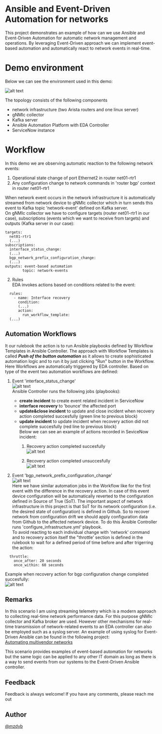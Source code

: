 # Ansible and Event-Driven Automation for networks
This project demonstrates an example of how can we use Ansible and Event-Driven Automation for automatic network management and operations. By leveraging Event-Driven approach we can implement event-based automation and automatically react to network events in real-time. 

# Demo environment
Below we can see the environment used in this demo:

![alt text](files/topo_itsm.png)


The topology consists of the following components
- network infrastructure (two Arista routers and one linux server)
- gNMIc collector
- Kafka server
- Ansible Automation Platform with EDA Controller
- ServiceNow instance

# Workflow
In this demo we are observing automatic reaction to the following network events:
1. Operational state change of port Ethernet2 in router net01-rtr1
2. Any configuration change to network commands in 'router bgp' context in router net01-rtr1

When network event occurs in the network infrastructure it is automatically streamed from network device to gNMIc collector which in turn sends this event to Kafka topic 'network-event' defined on Kafka server.  
On gNMIc collector we have to configure targets (router net01-rtr1 in our case), subscriptions (events which we want to receive from targets) and outputs (Kafka server in our case):
```
targets:
  net01-rtr1
  (...)
subscriptions:
  interface_status_change:
  (...)
  bgp_network_prefix_configuration_change:
  (...)
outputs: event-based automation
        topic: network-events
```

2. Rules  
EDA invokes actions based on conditions related to the event:
```
  rules:
    - name: Interface recovery
      condition: 
      (...)
      action:
        run_workflow_template:
  (...)
```
## Automation Workflows

It our rulebook the action is to run Ansible playbooks defined by Workflow Templates in Ansible Controller. The approach with Workflow Templates is called _**Push of the button automation**_ as it allows to create sophisticated automation logic and to run it by just clicking "Run" button in the Workflow. Here Workflows are automatically triggered by EDA controller. Based on type of the event two automation workflows are defined:  
1. Event 'interface_status_change'  
![alt text](files/interface_status_change_workflow.png)  
Ansible Controller runs the following jobs (playbooks):
   - **create incident** to create event related incident in ServiceNow
   - **interface recovery** to 'bounce' the affected port
   - **update&close incident** to update and close incident when recovery action completed succesfully (green line to previous block)
   - **update incident** to update incident when recovery action did not complete succesfully (red line to previous block)  
Below we can see an example of actions recorded in SeviceNow incident:
      1. Recovery action completed succesfully  
          ![alt text](files/int_recovery_succesfull.png)  

      2. Recovery action completed unsuccesfully  
          ![alt text](files/int_recovery_unsuccesfull.png)

      

2. Event 'bgp_network_prefix_configuration_change'  
![alt text](files/bgp_network_configuration_change_workflow.png)  
Here we have similar automation jobs in the Workflow like for the first event with the difference in the recovery action. In case of this event device configuration will be automatically reverted to the configuration defined in Source of True (SoT). The important aspect of network infrastructure in this project is that SoT for its network configuration (i.e. the desired state of configuration) is defined in Github. So to recover network from configuration drift we should apply configuration data from Github to the affected network device. To do this Ansible Controller runs 'configure_infrastructure.yml' playbook.  
To avoid reacting to each individual change with 'network' command and to recovery action itself the "throttle' section is defined in the rulebook to wait for a defined period of time before and after trigerring the action:
```
  throttle:
    once_after: 20 seconds
    once_within: 60 seconds
```   
  Example when recovery action for bgp configuration change completed succesfully:  
    ![alt text](files/bgp_recovery_succesfull.png)

## Remarks
In this scenario I am using streaming telemetry which is a modern approach to collecting real-time network performance data. For this purpose gNMIc collector and Kafka broker are used. However other mechanisms for real-time transmission of network-related events to an EDA controller can also be employed such as a syslog server. An example of using syslog for Event-Driven Ansible can be found in the following project:  
[Automating multivendor networks](https://github.com/mzdyb/automating-mutivendor-networks/)  

This scenario provides examples of event-based automation for networks but the same logic can be applied to any other IT domain as long as there is a way to send events from our systems to the Event-Driven Ansible controller.

## Feedback
Feedback is always welcome! If you have any comments, please reach me out

## Author

[@mzdyb](https://www.linkedin.com/in/michal-zdyb-9aa4046/)